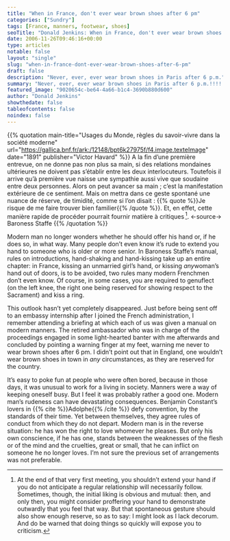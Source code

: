 ```yaml
---
title: "When in France, don't ever wear brown shoes after 6 pm"
categories: ["Sundry"]
tags: [France, manners, footwear, shoes]
seoTitle: "Donald Jenkins: When in France, don't ever wear brown shoes after 6 pm"
date: 2006-11-26T09:46:16+00:00
type: articles
notable: false
layout: "single"
slug: "when-in-france-dont-ever-wear-brown-shoes-after-6-pm"
draft: false
description: "Never, ever, ever wear brown shoes in Paris after 6 p.m."
summary: "Never, ever, ever wear brown shoes in Paris after 6 p.m.!!!!!!!!"
featured_image: "9020654c-be64-4a66-b1c4-3690b880d600"
author: "Donald Jenkins"
showthedate: false
tableofcontents: false
noindex: false
---
```


{{% quotation main-title="Usages du Monde, règles du savoir-vivre dans la société moderne" url="https://gallica.bnf.fr/ark:/12148/bpt6k27975f/f4.image.texteImage" date="1891" publisher="Victor Havard" %}}
A la fin d’une première entrevue, on ne donne pas non plus sa main, si des relations mondaines ultérieures ne doivent pas s’établir entre les deux interlocuteurs. Toutefois il arrive qu’à première vue naisse une sympathie aussi vive que soudaine entre deux personnes. Alors on peut avancer sa main ; c’est la manifestation extérieure de ce sentiment. Mais on mettra dans ce geste spontané une nuance de réserve, de timidité, comme si l’on disait : {{% quote %}}Je risque de me faire trouver bien familier{{% /quote %}}. Et, en effet, cette manière rapide de procéder pourrait fournir matière à critiques&thinsp;[^1].
<-source->
Baroness Staffe
{{% /quotation %}}

Modern man no longer wonders whether he should offer his hand or, if he does so, in what way. Many people don’t even know it’s rude to extend you hand to someone who is older or more senior. In Baroness Staffe’s manual, rules on introductions, hand-shaking and hand-kissing take up an entire chapter: in France, kissing an unmarried girl’s hand, or kissing *any*woman’s hand out of doors, is to be avoided, two rules many modern Frenchmen don’t even know. Of course, in some cases, you are required to genuflect (on the left knee, the right one being reserved for showing respect to the Sacrament) and kiss a ring.

This outlook hasn’t yet completely disappeared. Just before being sent off to an embassy internship after I joined the French administration, I remember attending a briefing at which each of us was given a manual on modern manners. The retired ambassador who was in charge of the proceedings engaged in some light-hearted banter with me afterwards and concluded by pointing a warning finger at my feet, warning me never to wear brown shoes after 6 pm. I didn’t point out that in England, one wouldn’t wear brown shoes in town in _any_ circumstances, as they are reserved for the country.

It’s easy to poke fun at people who were often bored, because in those days, it was unusual to work for a living in society. Manners were a way of keeping oneself busy. But I feel it was probably rather a good one. Modern man’s rudeness can have devastating consequences. Benjamin Constant’s lovers in {{% cite %}}Adolphe{{% /cite %}}  defy convention, by the standards of their time. Yet between themselves, they agree rules of conduct from which they do not depart. Modern man is in the reverse situation: he has won the right to love whomever he pleases. But only his own conscience, if he has one, stands between the weaknesses of the flesh or of the mind and the cruelties, great or small, that he can inflict on someone he no longer loves. I’m not sure the previous set of arrangements was not preferable.

[^1]: At the end of that very first meeting, you shouldn’t extend your hand if you do not anticipate a regular relationship will necessarily follow. Sometimes, though, the initial liking is obvious and mutual: then, and only then, you might consider proffering your hand to demonstrate outwardly that you feel that way. But that spontaneous gesture should also show enough reserve, so as to say: I might look as I lack decorum. And do be warned that doing things so quickly will expose you to criticism.
